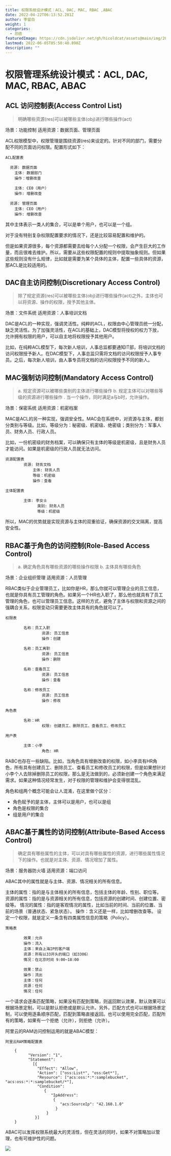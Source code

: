 ```yaml
---
title: 权限系统设计模式：ACL, DAC, MAC, RBAC ,ABAC
date: 2022-04-22T06:13:52.281Z
author: 李留白
weight: 1
categories:
  - 总结
featuredImage: https://cdn.jsdelivr.net/gh/hicoldcat/assets@main/img/20220422144657.png
lastmod: 2022-06-05T05:50:40.890Z
description: ""
---
```


# 权限管理系统设计模式：ACL, DAC, MAC, RBAC, ABAC

## ACL 访问控制表(Access Control List)

> 明确哪些资源(res)可以被哪些主体(obj)进行哪些操作(act)

场景：功能控制 适用资源：数据页面、管理页面

ACL权限模型中，权限管理是围绕资源(res)来设定的。针对不同的部门，需要分配不同的页面访问权限。配置形式如下：

```
ACL配置表
  
  资源: 数据页面
    主体: 数据部门
    操作：增删改查

    主体: CE0（用户）
    操作: 增删改查
  
  资源: 管理页面
    主体: CEO（用户）
    操作: 增删改查
```
其中主体表示一类人的集合，可以是单个用户，也可以是一个组。

对于没有特别复杂权限配置要求的情况下，还是比较容易配置和维护的。

但是如果资源很多，每个资源都需要去给每个人分配一个权限，会产生巨大的工作量，而且很难去维护。所以，需要从这些权限配置的规则中提取抽象规则。但如果这些规则没有什么规律，比如就是需要为某个具体的主体，配置一些具体的资源，那ACL是比较适用的。

## DAC自主访问控制(Discretionary Access Control)

> 除了规定资源(res)可以被哪些主体(obj)进行哪些操作(act)之外，主体也可以将资源、操作的权限，授予其他主体。

场景：文件系统 适用资源：人事培训文档

DAC是ACL的一种实现，强调灵活性。纯粹的ACL，权限由中心管理员统一分配，缺乏灵活性。为了加强灵活性，在ACL的基础上，DAC模型将授权的权力下放，允许拥有权限的用户，可以自主地将权限授予其他用户。

比如，在纯粹ACL模型下，每次新人培训，人事总监都要通知IT部，将培训文档的访问权限授予新人。在DAC模型下，人事总监只需将文档的访问权限授予人事专员。之后，每次新人培训，由人事专员将文档的访问权限授予不同的新人。

## MAC强制访问控制(Mandatory Access Control)

> a. 规定资源可以被哪些类别的主体进行哪些操作 b. 规定主体可以对哪些等级的资源进行哪些操作 . 当一个操作，同时满足a与b时，允许操作。

场景：保密系统 适用资源：机密档案

MAC是ACL的另一种实现，强调安全性。MAC会在系统中，对资源与主体，都划分类别与等级。比如，等级分为：秘密级、机密级、绝密级；类别分为：军事人员、财务人员、行政人员。

比如，一份机密级的财务档案，可以确保只有主体的等级是机密级，且是财务人员才能访问。如果是机密级的行政人员就无法访问。

```
资源配置表
        资源: 财务文档
            主体: 财务人员
            等级：机密级
            操作：查看
                
主体配置表
    
        主体: 李女士
              类别: 财务人员
              等级：机密级

```

所以，MAC的优势就是实现资源与主体的双重验证，确保资源的交叉隔离，提高安全性。

## RBAC基于角色的访问控制(Role-Based Access Control)

> a. 确定角色具有哪些资源的哪些操作权限
> b. 主体具有哪些角色

场景：企业组织管理 适用资源：人员管理

RBAC类似于企业管理员工，比如你是HR，那么你就可以管理企业的员工信息，也就是你具有员工管理的角色。如果另一个HR也入职了，那么他也就具有了员工管理的角色，也可以管理员工信息。这样的方式，避免了主体与权限和资源之间的强耦合关系，权限变动只需要更改主体具有的角色就可以了。

```
权限表
    
        名称：员工入职
                资源: 员工信息
                操作：创建
        
        名称：员工离职
                资源: 员工信息
                操作：删除
        
        名称：查看员工
                资源: 员工信息
                操作：查看
        
        名称：修改员工
                资源: 员工信息
                操作：修改
```

```
角色表
    
        名称：HR
                权限: 创建员工、删除员工、查看员工、修改员工

```

```
用户表
    
        主体：小李
                角色: HR
```

RABC也存在一些​缺陷。比如，当角色具有增删改查的权限，如小李具有HR角色，所有具有创建员工、删除员工、查看员工和修改员工的权限，但是如果想针对小李个人去除掉删除员工的权限，那么是无法做到的，必须新创建一个角色来满足需求​。如果这种情况经常发生，对于权限的管理和维护会变得很混乱。

角色和组两个概念可能会让人混淆，在这里做个区分：

- 角色赋予的是主体，主体可以是用户，也可以是组
- 角色是权限的集合
- 组是用户的集合

## ABAC基于属性的访问控制(Attribute-Based Access Control)

> 确定具有哪些属性的主体，可以对具有哪些属性的资源，进行哪些属性情况下的操作。也就是对主体、资源、情况增加了属性。

场景：服务器防火墙 适用资源：端口访问

ABAC其中的属性就是与主体、资源、情况相关的所有信息。

主体的属性：指的是与主体相关的所有信息，包括主体的年龄、性别、职位等。
资源的属性：指的是与资源相关的所有信息，包括资源的创建时间、创建位置、密级等。
情况的属性：指的是客观情况的属性，比如当前的时间、当前的位置、当前的场景（普通状态、紧急状态）。
操作：含义还是一样，比如增删改查等。
设定一个权限，就是定义一条含有四类属性信息的策略（Policy）。

```
策略表
    
        效果：允许
        操作：流入
        主体：来自上海IP的客户端
        资源：所有以33开头的端口（如3306）
        情况：在北京时间 9:00~18:00
    
        效果：禁止
        操作：流出
        主体：任何
        资源：任何
        情况：任何
```

一个请求会逐条匹配策略，如果没有匹配到策略，则返回默认效果，默认效果可以根据场景定制，可以是默认拒绝或是默认允许。另外，匹配方式也可以根据场景定制，可以使用逐条顺序匹配，匹配到策略直接返回。也可以使用完全匹配，匹配所有的策略，如果有一个拒绝（允许），则拒绝（允许）。

阿里云的RAM访问控制运用的就是ABAC模型：

```
阿里云RAM策略配置表
    
    {
          "Version": "1",
          "Statement":
            [{
              "Effect": "Allow",
              "Action": ["oss:List*", "oss:Get*"],
              "Resource": ["acs:oss:*:*:samplebucket", "acs:oss:*:*:samplebucket/*"],
              "Condition":
                 {
                    "IpAddress":
                     {
                        "acs:SourceIp": "42.160.1.0"
                      }
                  }
             }]
    }

```
ABAC可以发挥权限系统最大的灵活性，但在灵活的同时，如果不对策略加以管理，也有可维护性的问题。

![](https://cdn.jsdelivr.net/gh/hicoldcat/assets@main/img/my.jpg)